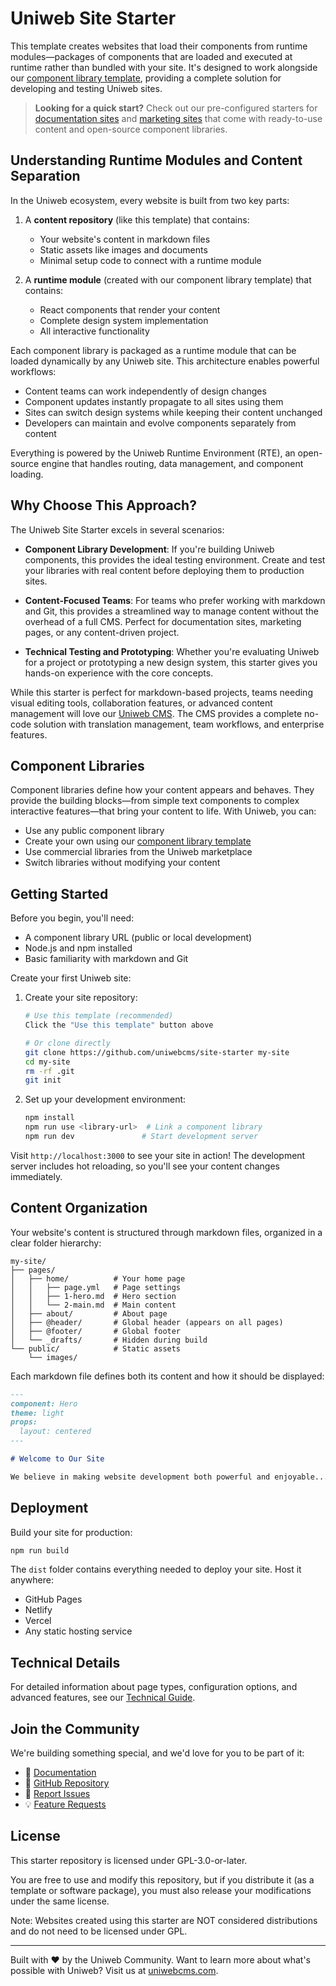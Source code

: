 # Uniweb Site Starter

This template creates websites that load their components from runtime modules—packages of components that are loaded and executed at runtime rather than bundled with your site. It's designed to work alongside our [component library template](https://github.com/uniwebcms/component-library-template), providing a complete solution for developing and testing Uniweb sites.

> **Looking for a quick start?** Check out our pre-configured starters for [documentation sites](link) and [marketing sites](link) that come with ready-to-use content and open-source component libraries.

## Understanding Runtime Modules and Content Separation

In the Uniweb ecosystem, every website is built from two key parts:

1. A **content repository** (like this template) that contains:

   - Your website's content in markdown files
   - Static assets like images and documents
   - Minimal setup code to connect with a runtime module

2. A **runtime module** (created with our component library template) that contains:
   - React components that render your content
   - Complete design system implementation
   - All interactive functionality

Each component library is packaged as a runtime module that can be loaded dynamically by any Uniweb site. This architecture enables powerful workflows:

- Content teams can work independently of design changes
- Component updates instantly propagate to all sites using them
- Sites can switch design systems while keeping their content unchanged
- Developers can maintain and evolve components separately from content

Everything is powered by the Uniweb Runtime Environment (RTE), an open-source engine that handles routing, data management, and component loading.

## Why Choose This Approach?

The Uniweb Site Starter excels in several scenarios:

- **Component Library Development**: If you're building Uniweb components, this provides the ideal testing environment. Create and test your libraries with real content before deploying them to production sites.

- **Content-Focused Teams**: For teams who prefer working with markdown and Git, this provides a streamlined way to manage content without the overhead of a full CMS. Perfect for documentation sites, marketing pages, or any content-driven project.

- **Technical Testing and Prototyping**: Whether you're evaluating Uniweb for a project or prototyping a new design system, this starter gives you hands-on experience with the core concepts.

While this starter is perfect for markdown-based projects, teams needing visual editing tools, collaboration features, or advanced content management will love our [Uniweb CMS](https://uniwebcms.com). The CMS provides a complete no-code solution with translation management, team workflows, and enterprise features.

## Component Libraries

Component libraries define how your content appears and behaves. They provide the building blocks—from simple text components to complex interactive features—that bring your content to life. With Uniweb, you can:

- Use any public component library
- Create your own using our [component library template](https://github.com/uniwebcms/component-library-template)
- Use commercial libraries from the Uniweb marketplace
- Switch libraries without modifying your content

## Getting Started

Before you begin, you'll need:

- A component library URL (public or local development)
- Node.js and npm installed
- Basic familiarity with markdown and Git

Create your first Uniweb site:

1. Create your site repository:

   ```bash
   # Use this template (recommended)
   Click the "Use this template" button above

   # Or clone directly
   git clone https://github.com/uniwebcms/site-starter my-site
   cd my-site
   rm -rf .git
   git init
   ```

2. Set up your development environment:
   ```bash
   npm install
   npm run use <library-url>  # Link a component library
   npm run dev               # Start development server
   ```

Visit `http://localhost:3000` to see your site in action! The development server includes hot reloading, so you'll see your content changes immediately.

## Content Organization

Your website's content is structured through markdown files, organized in a clear folder hierarchy:

```
my-site/
├── pages/
│   ├── home/          # Your home page
│   │   ├── page.yml   # Page settings
│   │   ├── 1-hero.md  # Hero section
│   │   └── 2-main.md  # Main content
│   ├── about/         # About page
│   ├── @header/       # Global header (appears on all pages)
│   ├── @footer/       # Global footer
│   └── _drafts/       # Hidden during build
└── public/            # Static assets
    └── images/
```

Each markdown file defines both its content and how it should be displayed:

```markdown
---
component: Hero
theme: light
props:
  layout: centered
---

# Welcome to Our Site

We believe in making website development both powerful and enjoyable...
```

## Deployment

Build your site for production:

```bash
npm run build
```

The `dist` folder contains everything needed to deploy your site. Host it anywhere:

- GitHub Pages
- Netlify
- Vercel
- Any static hosting service

## Technical Details

For detailed information about page types, configuration options, and advanced features, see our [Technical Guide](docs/technical.md).

## Join the Community

We're building something special, and we'd love for you to be part of it:

- 📘 [Documentation](https://link-to-docs)
- 🌟 [GitHub Repository](https://github.com/uniweb/site-starter)
- 🐛 [Report Issues](https://github.com/uniweb/site-starter/issues)
- 💡 [Feature Requests](https://github.com/uniweb/site-starter/discussions)

## License

This starter repository is licensed under GPL-3.0-or-later.

You are free to use and modify this repository, but if you distribute it (as a template or software package), you must also release your modifications under the same license.

Note: Websites created using this starter are NOT considered distributions and do not need to be licensed under GPL.

---

Built with ❤️ by the Uniweb Community. Want to learn more about what's possible with Uniweb? Visit us at [uniwebcms.com](https://uniwebcms.com).
